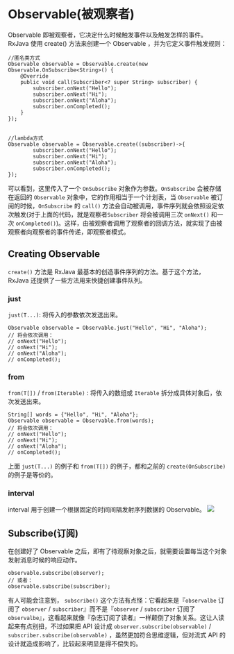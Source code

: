 # Observable(被观察者)

Observable 即被观察者，它决定什么时候触发事件以及触发怎样的事件。RxJava 使用 create() 方法来创建一个 Observable ，并为它定义事件触发规则：

```
//匿名类方式
Observable observable = Observable.create(new Observable.OnSubscribe<String>() {
    @Override
    public void call(Subscriber<? super String> subscriber) {
        subscriber.onNext("Hello");
        subscriber.onNext("Hi");
        subscriber.onNext("Aloha");
        subscriber.onCompleted();
    }
});


//lambda方式
Observable observable = Observable.create((subscriber)->{
        subscriber.onNext("Hello");
        subscriber.onNext("Hi");
        subscriber.onNext("Aloha");
        subscriber.onCompleted();
});
```

可以看到，这里传入了一个 `OnSubscribe` 对象作为参数。`OnSubscribe` 会被存储在返回的 `Observable` 对象中，它的作用相当于一个计划表，当 `Observable` 被订阅的时候，`OnSubscribe` 的 `call()` 方法会自动被调用，事件序列就会依照设定依次触发(对于上面的代码，就是观察者`Subscriber` 将会被调用三次 `onNext()` 和一次 `onCompleted()`)。这样，由被观察者调用了观察者的回调方法，就实现了由被观察者向观察者的事件传递，即观察者模式。

## Creating Observable

`create()` 方法是 RxJava 最基本的创造事件序列的方法。基于这个方法， RxJava 还提供了一些方法用来快捷创建事件队列。

### just

`just(T...)`: 将传入的参数依次发送出来。

```
Observable observable = Observable.just("Hello", "Hi", "Aloha");
// 将会依次调用：
// onNext("Hello");
// onNext("Hi");
// onNext("Aloha");
// onCompleted();
```

### from

`from(T[])` / `from(Iterable)` : 将传入的数组或 `Iterable` 拆分成具体对象后，依次发送出来。

```
String[] words = {"Hello", "Hi", "Aloha"};
Observable observable = Observable.from(words);
// 将会依次调用：
// onNext("Hello");
// onNext("Hi");
// onNext("Aloha");
// onCompleted();
```

上面 `just(T...)` 的例子和 `from(T[])` 的例子，都和之前的 `create(OnSubscribe)` 的例子是等价的。

### interval

interval 用于创建一个根据固定的时间间隔发射序列数据的 Observable。
![](http://reactivex.io/documentation/operators/images/interval.c.png)

## Subscribe(订阅)

在创建好了 Observable 之后，即有了待观察对象之后，就需要设置每当这个对象发射消息时候的响应动作。

```
observable.subscribe(observer);
// 或者：
observable.subscribe(subscriber);
```

有人可能会注意到， `subscribe()` 这个方法有点怪：它看起来是『`observalbe` 订阅了 `observer` / `subscriber`』而不是『`observer` / `subscriber` 订阅了 `observalbe`』，这看起来就像『杂志订阅了读者』一样颠倒了对象关系。这让人读起来有点别扭，不过如果把 API 设计成 `observer.subscribe(observable)` / `subscriber.subscribe(observable)` ，虽然更加符合思维逻辑，但对流式 API 的设计就造成影响了，比较起来明显是得不偿失的。
